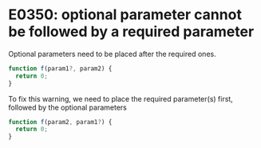 # E0350: optional parameter cannot be followed by a required parameter

Optional parameters need to be placed after the required ones.

```javascript
function f(param1?, param2) {
  return 0;
}
```

To fix this warning, we need to place the required parameter(s) first, followed by the optional parameters

```javascript
function f(param2, param1?) {
  return 0;
}
```
